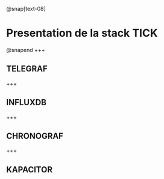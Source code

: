 @snap[text-08]
# Presentation de la stack TICK
@snapend
+++
## TELEGRAF
+++
## INFLUXDB
+++
## CHRONOGRAF
+++
## KAPACITOR
